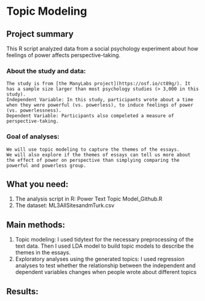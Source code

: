 # Topic Modeling

## Project summary
  This R script analyzed data from a social psychology experiment about how feelings of power affects perspective-taking. 
  ### About the study and data:
    The study is from [the ManyLabs project](https://osf.io/ct89g/). It has a sample size larger than most psychology studies (> 3,000 in this study).
    Independent Variable: In this study, participants wrote about a time when they were powerful (vs. powerless), to induce feelings of power (vs. powerlessness). 
    Dependent Variable: Participants also compeleted a measure of perspective-taking. 
  ### Goal of analyses: 
    We will use topic modeling to capture the themes of the essays. 
    We will also explore if the themes of essays can tell us more about the effect of power on perspective than simplying comparing the powerful and powerless group.  

## What you need:
  1. The analysis script in R: Power Text Topic Model_Github.R
  2. The dataset: ML3AllSitesandmTurk.csv

## Main methods: 
  1. Topic modeling: 
    I used tidytext for the necessary preprocessing of the text data. 
    Then I used LDA model to build topic models to describe the themes in the essays. 
  2. Exploratory analyses using the generated topics:
    I used regression analyses to test whether the relationship between the independent and dependent variables changes when people wrote about different topics

## Results:




